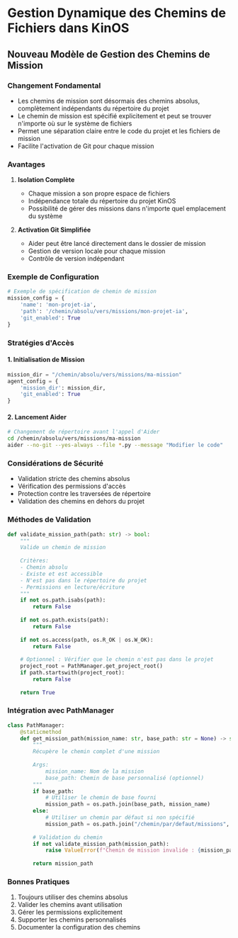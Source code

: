 # Gestion Dynamique des Chemins de Fichiers dans KinOS

## Nouveau Modèle de Gestion des Chemins de Mission

### Changement Fondamental
- Les chemins de mission sont désormais des chemins absolus, complètement indépendants du répertoire du projet
- Le chemin de mission est spécifié explicitement et peut se trouver n'importe où sur le système de fichiers
- Permet une séparation claire entre le code du projet et les fichiers de mission
- Facilite l'activation de Git pour chaque mission

### Avantages
1. **Isolation Complète**
   - Chaque mission a son propre espace de fichiers
   - Indépendance totale du répertoire du projet KinOS
   - Possibilité de gérer des missions dans n'importe quel emplacement du système

2. **Activation Git Simplifiée**
   - Aider peut être lancé directement dans le dossier de mission
   - Gestion de version locale pour chaque mission
   - Contrôle de version indépendant

### Exemple de Configuration

```python
# Exemple de spécification de chemin de mission
mission_config = {
    'name': 'mon-projet-ia',
    'path': '/chemin/absolu/vers/missions/mon-projet-ia',
    'git_enabled': True
}
```

### Stratégies d'Accès

#### 1. Initialisation de Mission
```python
mission_dir = "/chemin/absolu/vers/missions/ma-mission"
agent_config = {
    'mission_dir': mission_dir,
    'git_enabled': True
}
```

#### 2. Lancement Aider
```bash
# Changement de répertoire avant l'appel d'Aider
cd /chemin/absolu/vers/missions/ma-mission
aider --no-git --yes-always --file *.py --message "Modifier le code"
```

### Considérations de Sécurité
- Validation stricte des chemins absolus
- Vérification des permissions d'accès
- Protection contre les traversées de répertoire
- Validation des chemins en dehors du projet

### Méthodes de Validation
```python
def validate_mission_path(path: str) -> bool:
    """
    Valide un chemin de mission
    
    Critères:
    - Chemin absolu
    - Existe et est accessible
    - N'est pas dans le répertoire du projet
    - Permissions en lecture/écriture
    """
    if not os.path.isabs(path):
        return False
    
    if not os.path.exists(path):
        return False
    
    if not os.access(path, os.R_OK | os.W_OK):
        return False
    
    # Optionnel : Vérifier que le chemin n'est pas dans le projet
    project_root = PathManager.get_project_root()
    if path.startswith(project_root):
        return False
    
    return True
```

### Intégration avec PathManager
```python
class PathManager:
    @staticmethod
    def get_mission_path(mission_name: str, base_path: str = None) -> str:
        """
        Récupère le chemin complet d'une mission
        
        Args:
            mission_name: Nom de la mission
            base_path: Chemin de base personnalisé (optionnel)
        """
        if base_path:
            # Utiliser le chemin de base fourni
            mission_path = os.path.join(base_path, mission_name)
        else:
            # Utiliser un chemin par défaut si non spécifié
            mission_path = os.path.join("/chemin/par/defaut/missions", mission_name)
        
        # Validation du chemin
        if not validate_mission_path(mission_path):
            raise ValueError(f"Chemin de mission invalide : {mission_path}")
        
        return mission_path
```

### Bonnes Pratiques
1. Toujours utiliser des chemins absolus
2. Valider les chemins avant utilisation
3. Gérer les permissions explicitement
4. Supporter les chemins personnalisés
5. Documenter la configuration des chemins

